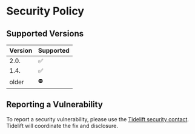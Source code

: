 # Security Policy

## Supported Versions

| Version      | Supported |
|--------------|-----------|
| 2.0.<latest> | ✅         |
| 1.4.<latest> | ✅         |
| older        | ⛔️        |

## Reporting a Vulnerability

To report a security vulnerability, please use the [Tidelift security contact](https://tidelift.com/security).
Tidelift will coordinate the fix and disclosure.
